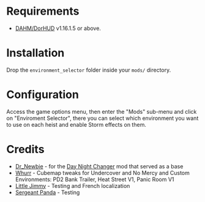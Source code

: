 # Requirements
* [DAHM/DorHUD](https://steamcommunity.com/groups/dahm4pd/discussions/3/3810655600549061009/) v1.16.1.5 or above.

# Installation
Drop the `environment_selector` folder inside your `mods/` directory.

# Configuration
Access the game options menu, then enter the "Mods" sub-menu and click on "Enviroment Selector", there you can select which environment you want to use on each heist and enable Storm effects on them.

# Credits
* [Dr_Newbie](https://modworkshop.net/user/7573/) - for the [Day Night Changer](https://modworkshop.net/mod/25740/) mod that served as a base
* [Whurr](https://modworkshop.net/user/whurr/) - Cubemap tweaks for Undercover and No Mercy and Custom Environments: PD2 Bank Trailer, Heat Street V1, Panic Room V1
* [Little Jimmy](https://steamcommunity.com/profiles/76561198151485865/) - Testing and French localization
* [Sergeant Panda](https://steamcommunity.com/profiles/76561198051599750/) - Testing

